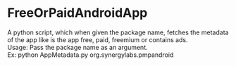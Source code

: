 # FreeOrPaidAndroidApp
A python script, which when given the package name, fetches the metadata of the app like is the app free, paid, freemium or contains ads.<br>
Usage: Pass the package name as an argument.<br>
Ex: python AppMetadata.py org.synergylabs.pmpandroid
